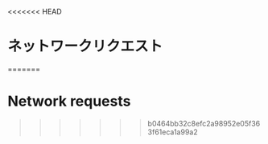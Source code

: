 
<<<<<<< HEAD
# ネットワークリクエスト
=======
# Network requests
>>>>>>> b0464bb32c8efc2a98952e05f363f61eca1a99a2

